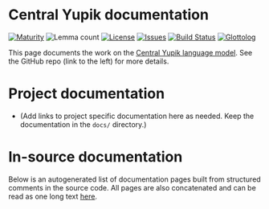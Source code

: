 # Central Yupik documentation

[![Maturity](https://img.shields.io/endpoint?url=https%3A%2F%2Fraw.githubusercontent.com%2Fgiellalt%2Flang-esu%2Fgh-pages%2Fmaturity.json)](https://giellalt.github.io/MaturityClassification.html)
![Lemma count](https://img.shields.io/endpoint?url=https%3A%2F%2Fraw.githubusercontent.com%2Fgiellalt%2Flang-esu%2Fgh-pages%2Flemmacount.json)
[![License](https://img.shields.io/github/license/giellalt/lang-esu)](https://github.com/giellalt/lang-esu/blob/main/LICENSE)
[![Issues](https://img.shields.io/github/issues/giellalt/lang-esu)](https://github.com/giellalt/lang-esu/issues)
[![Build Status](https://builds.giellalt.org/api/badge/lang-esu?label=CI)](https://builds.giellalt.org/pipelines/lang-esu/builds/latest)
[![Glottolog](https://img.shields.io/badge/Glottolog-green)](https://glottolog.org/resource/languoid/id/__GLOTTOLOG_ID__)

This page documents the work on the [Central Yupik language model](http://github.com/giellalt/lang-esu). See the GitHub repo (link to the left) for more details.

# Project documentation

* (Add links to project specific documentation here as needed. Keep the documentation in the `docs/` directory.)

# In-source documentation

Below is an autogenerated list of documentation pages built from structured comments in the source code. All pages are also concatenated and can be read as one long text [here](esu.md).
